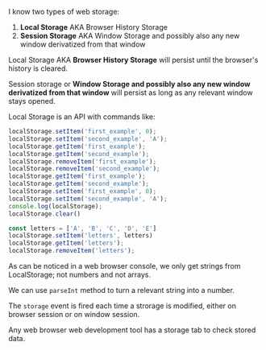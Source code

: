 I know two types of web storage:

1. **Local Storage** AKA Browser History Storage
1. **Session Storage** AKA Window Storage and possibly also any new window derivatized from that window

Local Storage AKA **Browser History Storage** will persist until the browser's history is cleared.

Session storage or **Window Storage and possibly also any new window derivatized from that window** will persist as long as any relevant window stays opened.

Local Storage is an API with commands like:

```js
localStorage.setItem('first_example', 0);
localStorage.setItem('second_example', 'A');
localStorage.getItem('first_example');
localStorage.getItem('second_example');
localStorage.removeItem('first_example');
localStorage.removeItem('second_example');
localStorage.getItem('first_example');
localStorage.getItem('second_example');
localStorage.setItem('first_example', 0);
localStorage.setItem('second_example', 'A');
console.log(localStorage);
localStorage.clear()

const letters = ['A', 'B', 'C', 'D', 'E']
localStorage.setItem('letters', letters)
localStorage.getItem('letters');
localStorage.removeItem('letters');
```

As can be noticed in a web browser console, we only get strings from LocalStorage; not numbers and not arrays.

We can use `parseInt` method to turn a relevant string into a number.

The `storage` event is fired each time a strorage is modified, either on browser session or on window session.

Any web browser web development tool has a storage tab to check stored data.
